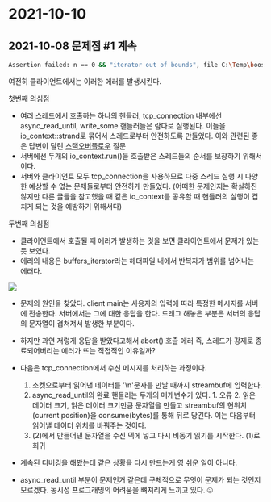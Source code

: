 # 2021-10-10

## 2021-10-08 문제점 #1 계속

```bash
Assertion failed: n == 0 && "iterator out of bounds", file C:\Temp\boost_1_77_0\boost_1_77_0\boost\asio\buffers_iterator.hpp, line 434
```

여전히 클라이언트에서는 이러한 에러를 발생시킨다.

첫번째 의심점

- 여러 스레드에서 호출하는 하나의 핸들러, tcp_connection 내부에선 async_read_until, write_some 핸들러들은 람다로 실행된다. 이들을 io_context::strand로 묶어서 스레드로부터 안전하도록 만들었다. 이와 관련된 좋은 답변이 달린 [스택오버플로우](https://stackoverflow.com/questions/12794107/why-do-i-need-strand-per-connection-when-using-boostasio/12801042#12801042) 질문
- 서버에선 두개의 io_context.run()을 호출받은 스레드들의 순서를 보장하기 위해서이다.
- 서버와 클라이언트 모두 tcp_connection을 사용하므로 다중 스레드 실행 시 다양한 예상할 수 없는 문제들로부터 안전하게 만들었다. (어떠한 문제인지는 확실하진 않지만 다른 글들을 참고했을 때 같은 io_context를 공유할 때 핸들러의 실행이 겹치게 되는 것을 예방하기 위해서다)

두번째 의심점

- 클라이언트에서 호출될 때 에러가 발생하는 것을 보면 클라이언트에서 문제가 있는 듯 보였다.
- 에러의 내용은 buffers_iterator라는 헤더파일 내에서 반복자가 범위를 넘어나는 에러다.

<img src="https://user-images.githubusercontent.com/45554623/136685964-bd473b5b-a54b-4fde-aa7f-bef126567963.png">

- 문제의 원인을 찾았다. client main는 사용자의 입력에 따라 특정한 메시지를 서버에 전송한다. 서버에서는 그에 대한 응답을 한다. 드래그 해놓은 부분은 서버의 응답의 문자열이 겹쳐져서 발생한 부분이다. 
- 하지만 과연 저렇게 응답을 받았다고해서 abort() 호출 에러 즉, 스레드가 강제로 종료되어버리는 에러가 뜨는 직접적인 이유일까? 
- 다음은 tcp_connection에서 수신 메시지를 처리하는 과정이다.
  1. 소켓으로부터 읽어낸 데이터를 '\n'문자를 만날 때까지 streambuf에 입력한다.
  2. async_read_until의 완료 핸들러는 두개의 매개변수가 있다. 1. 오류 2. 읽은 데이터 크기, 읽은 데이터 크기만큼 문자열을 만들고 streambuf의 현위치(current position)을 consume(bytes)를 통해 뒤로 당긴다. 이는 다음부터 읽어낼 데이터 위치를 바꿔주는 것이다.
  3. (2)에서 만들어낸 문자열을 수신 덱에 넣고 다시 비동기 읽기를 시작한다. (1)로 회귀

- 계속된 디버깅을 해봤는데 같은 상황을 다시 만드는게 영 쉬운 일이 아니다.
- async_read_until 부분이 문제인거 같은데 구체적으로 무엇이 문제가 되는 것인지 모르겠다. 동시성 프로그래밍의 어려움을 뼈져리게 느끼고 있다. 🤐